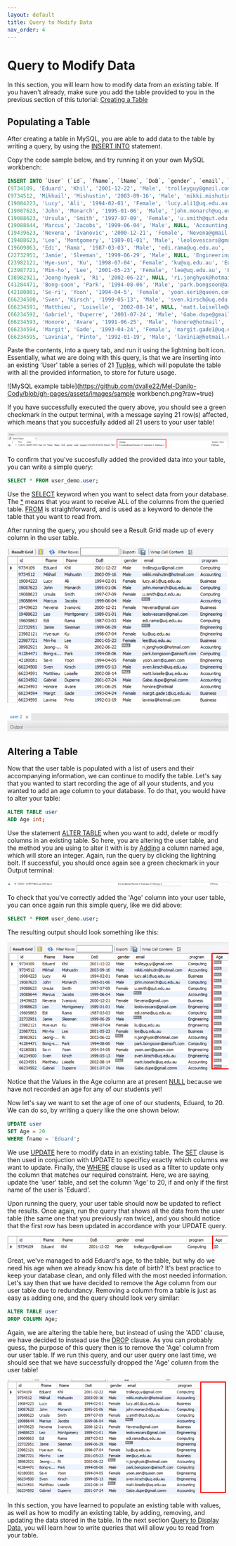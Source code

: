 ```yaml
---
layout: default
title: Query to Modify Data
nav_order: 4
---
```


# Query to Modify Data
In this section, you will learn how to modify data from an existing table. If you haven't already, make sure you add the table provided to you in the previous section of this tutorial: [Creating a Table](https://dvalle22.github.io/Mel-Danilo-Cody/docs/schema/create-table/#create-a-table)

## Populating a Table
After creating a table in MySQL, you are able to add data to the table by writing a query, by using the [INSERT INTO](https://dvalle22.github.io/Mel-Danilo-Cody/docs/Glossary/#insert-into) statement.

Copy the code sample below, and try running it on your own MySQL workbench:

```sql
INSERT INTO `User` (`id`, `fName`, `lName`, `DoB`, `gender`, `email`, `program`) VALUES
(9734109, 'Eduard', 'Khil', '2001-12-22', 'Male', 'trolleyguy@gmail.com', 'Computing'),
(9734512, 'Mikhail', 'Mishustin', '2003-09-16', 'Male', 'mikki.mishutin@hotmail.com', 'Accounting'),
(19084223, 'Lucy', 'Ali', '1994-02-01', 'Female', 'lucy.ali1@uq.edu.au', 'Business'),
(19087623, 'John', 'Monarch', '1995-01-06', 'Male', 'john.monarch@uq.edu.au', 'Computing'),
(19088623, 'Ursula', 'Smith', '1997-07-09', 'Female', 'u.smith@qut.edu.au', 'Computing'),
(19088644, 'Marcus', 'Jacobs', '1999-06-04', 'Male', NULL, 'Accounting'),
(19439623, 'Nevena', 'Ivanovic', '2000-12-21', 'Female', 'Nevena@gmail.com', 'Business'),
(19488623, 'Leo', 'Montgomery', '1989-01-01', 'Male', 'leolovescars@gmail.com', 'Engineering'),
(19609863, 'Edi', 'Rama', '1987-03-03', 'Male', 'edi.rama@uq.edu.au', 'Computing'),
(22732951, 'Jamie', 'Sleeman', '1999-06-29', 'Male', NULL, 'Engineering'),
(23982121, 'Hye-sun', 'Ku', '1998-07-04', 'Female', 'ku@uq.edu.au', 'Engineering'),
(23987721, 'Min-ho', 'Lee', '2001-05-23', 'Female', 'lee@uq.edu.au', 'Business'),
(38982921, 'Jeong-hyeok', 'Ri', '2002-06-22', NULL, 'ri.jonghyok@hotmail.com', 'Accounting'),
(41284471, 'Bong-soon', 'Park', '1994-08-06', 'Male', 'park.bongsoon@ainsoft.com', 'Computing'),
(42180081, 'Se-ri', 'Yoon', '1994-04-5', 'Female', 'yoon.seri@queen.com', 'Engineering'),
(66234500, 'Sven', 'Kirsch', '1999-05-13', 'Male', 'sven.kirsch@uq.edu.au', 'Engineering'),
(66234591, 'Matthieu', 'Loiselle', '2002-08-14', NULL, 'matt.loiselle@uq.edu.au', 'Accounting'),
(66234592, 'Gabriel', 'Duperre', '2001-07-24', 'Male', 'Gabe.dupe@gmail.comm', 'Accounting'),
(66234593, 'Honore', 'Avare', '1991-06-25', 'Male', 'honore@hotmail', 'Accounting'),
(66234594, 'Margit', 'Gade', '1993-04-24', 'Female', 'margit.gade1@uq.edu.au', 'Business'),
(66234595, 'Lavinia', 'Pinto', '1992-01-19', 'Male', 'lavinia@hotmail.com', 'Business');
```

Paste the contents, into a query tab, and run it using the lightning bolt icon. Essentially, what we are doing with this query, is that we are inserting into an existing 'User' table a series of 21 [Tuples](https://dvalle22.github.io/Mel-Danilo-Cody/docs/Glossary/#tuple), which will populate the table with all the provided information, to store for future usage.

![MySQL example table](https://github.com/dvalle22/Mel-Danilo-Cody/blob/gh-pages/assets/images/sample workbench.png?raw=true)

If you have successfully executed the query above, you should see a green checkmark in the output terminal, with a message saying 21 row(s) affected, which means that you succesfully added all 21 users to your user table!

![MySQL Sample Output](https://github.com/dvalle22/Mel-Danilo-Cody/blob/gh-pages/assets/images/Table_output_1.png?raw=true)

To confirm that you've succesfully added the provided data into your table, you can write a simple query:
```sql
SELECT * FROM user_demo.user;
```
Use the [SELECT](https://dvalle22.github.io/Mel-Danilo-Cody/docs/Glossary/#select) keyword when you want to select data from your database. The [\*](https://dvalle22.github.io/Mel-Danilo-Cody/docs/Glossary/#*) means that you want to receive ALL of the columns from the queried table. [FROM](https://dvalle22.github.io/Mel-Danilo-Cody/docs/Glossary/#from) is straightforward, and is used as a keyword to denote the table that you want to read from.

After running the query, you should see a Result Grid made up of every column in the user table.

![MySQL full_user_table](https://github.com/dvalle22/Mel-Danilo-Cody/blob/gh-pages/assets/images/table_screenshot.png?raw=true)

## Altering a Table
Now that the user table is populated with a list of users and their accompanying information, we can continue to modify the table. Let's say that you wanted to start recording the age of all your students, and you wanted to add an age column to your database. To do that, you would have to alter your table:

```sql
ALTER TABLE user
ADD Age int;
```

Use the statement [ALTER TABLE](https://dvalle22.github.io/Mel-Danilo-Cody/docs/Glossary/#alter-table) when you want to add, delete or modify columns in an existing table. So here, you are altering the user table, and the method you are using to alter it with is by [Adding](https://dvalle22.github.io/Mel-Danilo-Cody/docs/Glossary/#add) a column named age, which will store an integer. Again, run the query by clicking the lightning bolt. If successful, you should once again see a green checkmark in your Output terminal:

![MySQL Add Column](https://github.com/dvalle22/Mel-Danilo-Cody/blob/gh-pages/assets/images/Alter_table_add.png?raw=true)

To check that you've correctly added the 'Age' column into your user table, you can once again run this simple query, like we did above:
```sql
SELECT * FROM user_demo.user;
```
The resulting output should look something like this:

![MySQL Null Table](https://github.com/dvalle22/Mel-Danilo-Cody/blob/gh-pages/assets/images/Null_table.png?raw=true)

Notice that the Values in the Age column are at present [NULL](https://dvalle22.github.io/Mel-Danilo-Cody/docs/Glossary/#null) because we have not recorded an age for any of our students yet!

Now let's say we want to set the age of one of our students, Eduard, to 20. We can do so, by writing a query like the one shown below:
```sql
UPDATE user
SET Age = 20
WHERE fname = 'Eduard';
```
We use [UPDATE](https://dvalle22.github.io/Mel-Danilo-Cody/docs/Glossary/#drop) here to modify data in an existing table. The [SET](https://dvalle22.github.io/Mel-Danilo-Cody/docs/Glossary/#set) clause is then used in conjuction with UPDATE to specificy exactly which columns we want to update. Finally, the [WHERE](https://dvalle22.github.io/Mel-Danilo-Cody/docs/Glossary/#where) clause is used as a filter to update only the column that matches our required constraint. Here, we are saying, update the 'user' table, and set the column 'Age' to 20, if and only if the first name of the user is 'Eduard'.

Upon running the query, your user table should now be updated to reflect the results. Once again, run the query that shows all the data from the user table (the same one that you previously ran twice), and you should notice that the first row has been updated in accordance with your UPDATE query.

![MySQL Eduard](https://github.com/dvalle22/Mel-Danilo-Cody/blob/gh-pages/assets/images/Eduard.png?raw=true)

Great, we've managed to add Eduard's age, to the table, but why do we need his age when we already know his date of birth? It's best practice to keep your database clean, and only filled with the most needed information. Let's say then that we have decided to remove the Age column from our user table due to redundancy. Removing a column from a table is just as easy as adding one, and the query should look very similar:
```sql
ALTER TABLE user
DROP COLUMN Age;
```
Again, we are altering the table here, but instead of using the 'ADD' clause, we have decided to instead use the [DROP](https://dvalle22.github.io/Mel-Danilo-Cody/docs/Glossary/#drop) clause. As you can probably guess, the purpose of this query then is to remove the 'Age' column from our user table. If we run this query, and our user query one last time, we should see that we have successfully dropped the 'Age' column from the user table!

![MySQL Drop](https://github.com/dvalle22/Mel-Danilo-Cody/blob/gh-pages/assets/images/Drop_table.png?raw=true)

In this section, you have learned to populate an existing table with values, as well as how to modify an existing table, by adding, removing, and updating the data stored in the table. In the next section [Query to Display Data](https://dvalle22.github.io/Mel-Danilo-Cody/docs/display/#query-to-display-data), you will learn how to write queries that will allow you to read from your table.

